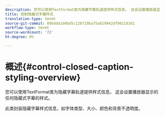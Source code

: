 ```yaml
---
description: 您可以使用TextFormat类为隐藏字幕轨道提供样式信息。 这会设置播放器显示的任何隐藏式字幕的样式。
title: 控制隐藏式字幕样式
translation-type: tm+mt
source-git-commit: 89bdda1d4bd5c126f19ba75a819942df901183d1
workflow-type: tm+mt
source-wordcount: '72'
ht-degree: 0%

---
```



# 概述{#control-closed-caption-styling-overview}

您可以使用TextFormat类为隐藏字幕轨道提供样式信息。 这会设置播放器显示的任何隐藏式字幕的样式。

此类封装隐藏字幕样式信息，如字体类型、大小、颜色和背景不透明度。